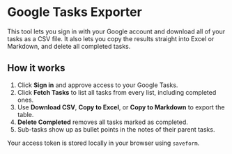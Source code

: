 # Google Tasks Exporter

This tool lets you sign in with your Google account and download all of your tasks as a CSV file.
It also lets you copy the results straight into Excel or Markdown, and delete all completed tasks.

## How it works

1. Click **Sign in** and approve access to your Google Tasks.
2. Click **Fetch Tasks** to list all tasks from every list, including completed ones.
3. Use **Download CSV**, **Copy to Excel**, or **Copy to Markdown** to export the table.
4. **Delete Completed** removes all tasks marked as completed.
5. Sub-tasks show up as bullet points in the notes of their parent tasks.

Your access token is stored locally in your browser using `saveform`.
